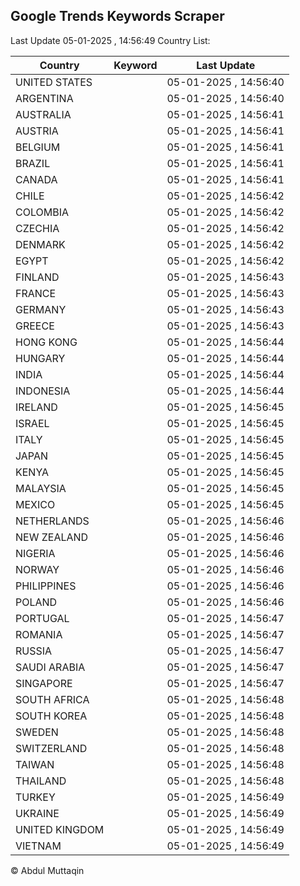 
## Google Trends Keywords Scraper

Last Update 05-01-2025 , 14:56:49
Country List:

| Country | Keyword | Last Update |
| --- | --- | --- |
| UNITED STATES |  | 05-01-2025 , 14:56:40 |
| ARGENTINA |  | 05-01-2025 , 14:56:40 |
| AUSTRALIA |  | 05-01-2025 , 14:56:41 |
| AUSTRIA |  | 05-01-2025 , 14:56:41 |
| BELGIUM |  | 05-01-2025 , 14:56:41 |
| BRAZIL |  | 05-01-2025 , 14:56:41 |
| CANADA |  | 05-01-2025 , 14:56:41 |
| CHILE |  | 05-01-2025 , 14:56:42 |
| COLOMBIA |  | 05-01-2025 , 14:56:42 |
| CZECHIA |  | 05-01-2025 , 14:56:42 |
| DENMARK |  | 05-01-2025 , 14:56:42 |
| EGYPT |  | 05-01-2025 , 14:56:42 |
| FINLAND |  | 05-01-2025 , 14:56:43 |
| FRANCE |  | 05-01-2025 , 14:56:43 |
| GERMANY |  | 05-01-2025 , 14:56:43 |
| GREECE |  | 05-01-2025 , 14:56:43 |
| HONG KONG |  | 05-01-2025 , 14:56:44 |
| HUNGARY |  | 05-01-2025 , 14:56:44 |
| INDIA |  | 05-01-2025 , 14:56:44 |
| INDONESIA |  | 05-01-2025 , 14:56:44 |
| IRELAND |  | 05-01-2025 , 14:56:45 |
| ISRAEL |  | 05-01-2025 , 14:56:45 |
| ITALY |  | 05-01-2025 , 14:56:45 |
| JAPAN |  | 05-01-2025 , 14:56:45 |
| KENYA |  | 05-01-2025 , 14:56:45 |
| MALAYSIA |  | 05-01-2025 , 14:56:45 |
| MEXICO |  | 05-01-2025 , 14:56:45 |
| NETHERLANDS |  | 05-01-2025 , 14:56:46 |
| NEW ZEALAND |  | 05-01-2025 , 14:56:46 |
| NIGERIA |  | 05-01-2025 , 14:56:46 |
| NORWAY |  | 05-01-2025 , 14:56:46 |
| PHILIPPINES |  | 05-01-2025 , 14:56:46 |
| POLAND |  | 05-01-2025 , 14:56:46 |
| PORTUGAL |  | 05-01-2025 , 14:56:47 |
| ROMANIA |  | 05-01-2025 , 14:56:47 |
| RUSSIA |  | 05-01-2025 , 14:56:47 |
| SAUDI ARABIA |  | 05-01-2025 , 14:56:47 |
| SINGAPORE |  | 05-01-2025 , 14:56:47 |
| SOUTH AFRICA |  | 05-01-2025 , 14:56:48 |
| SOUTH KOREA |  | 05-01-2025 , 14:56:48 |
| SWEDEN |  | 05-01-2025 , 14:56:48 |
| SWITZERLAND |  | 05-01-2025 , 14:56:48 |
| TAIWAN |  | 05-01-2025 , 14:56:48 |
| THAILAND |  | 05-01-2025 , 14:56:48 |
| TURKEY |  | 05-01-2025 , 14:56:49 |
| UKRAINE |  | 05-01-2025 , 14:56:49 |
| UNITED KINGDOM |  | 05-01-2025 , 14:56:49 |
| VIETNAM |  | 05-01-2025 , 14:56:49 |

© Abdul Muttaqin

